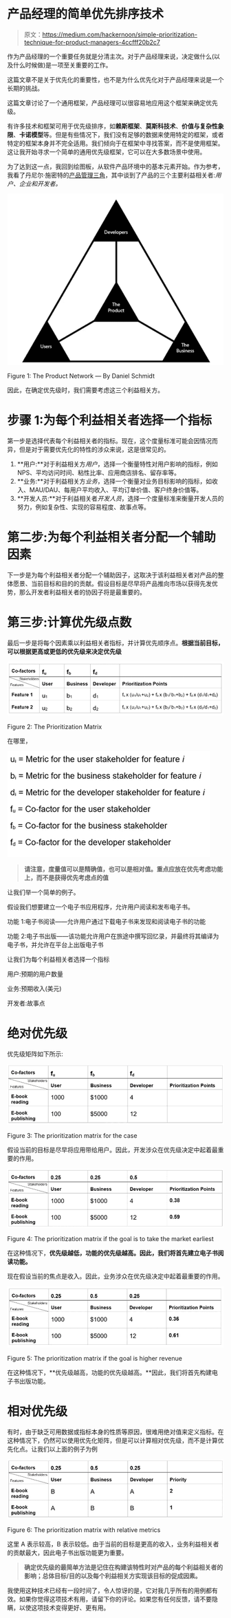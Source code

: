 # 产品经理的简单优先排序技术

> 原文：<https://medium.com/hackernoon/simple-prioritization-technique-for-product-managers-4ccfff20b2c7>

作为产品经理的一个重要任务就是分清主次。对于产品经理来说，决定做什么(以及什么时候做)是一项至关重要的工作。

这篇文章不是关于优先化的重要性，也不是为什么优先化对于产品经理来说是一个长期的挑战。

这篇文章讨论了一个通用框架，产品经理可以很容易地应用这个框架来确定优先级。

有许多技术和框架可用于优先级排序，如**赖斯框架**、**莫斯科技术**、**价值与复杂性象限**、**卡诺模型**等。但是有些情况下，我们没有足够的数据来使用特定的框架，或者特定的框架本身并不完全适用。我们倾向于在框架中寻找答案，而不是使用框架。这让我开始寻求一个简单的通用优先级框架，它可以在大多数场景中使用。

为了达到这一点，我回到绘图板，从软件产品环境中的基本元素开始。作为参考，我看了丹尼尔·施密特的[产品管理三角](/@danielfschmidt/introducing-the-product-management-triangle-4a5b9b02532c)，其中谈到了产品的三个主要利益相关者:*用户、企业和开发者。*

![](img/832f79a6e3d36a2cfb7ebd526ef4d9b6.png)

Figure 1: The Product Network — By Daniel Schmidt

因此，在确定优先级时，我们需要考虑这三个利益相关方。

# **步骤 1:为每个利益相关者选择一个指标**

第一步是选择代表每个利益相关者的指标。现在，这个度量标准可能会因情况而异，但是对于需要优先化的特性的涉众来说，这是很常见的。

1.  **用户:**对于利益相关方*用户*，选择一个衡量特性对用户影响的指标，例如 NPS、平均访问时间、粘性比率、应用商店排名、留存率等。
2.  **业务:**对于利益相关方*业务*，选择一个衡量对业务目标影响的指标，如收入、MAU/DAU、每用户平均收入、平均订单价值、客户终身价值等。
3.  **开发人员:**对于利益相关者*开发人员*，选择一个度量标准来衡量开发人员的努力，例如复杂性、实现的容易程度、故事点等。

# **第二步:为每个利益相关者分配一个辅助因素**

下一步是为每个利益相关者分配一个辅助因子，这取决于该利益相关者对产品的整体愿景、当前目标和目的的贡献。假设目标是尽早将产品推向市场以获得先发优势，那么开发者利益相关者的协因子将是最重要的。

# **第三步:计算优先级点数**

最后一步是将每个因素乘以利益相关者指标，并计算优先顺序点。**根据当前目标，可以根据更高或更低的优先级来决定优先级**

![](img/7ebc45b9458b82333c2043fd1113aea8.png)

Figure 2: The Prioritization Matrix

在哪里，

![](img/bf42b4afbcc96f56fe855ffbffe22c5e.png)

> **请注意，度量值可以是精确值，也可以是相对值。重点应放在优先考虑功能上，而不是获得优先考虑点的值**

让我们举一个简单的例子。

假设我们想要建立一个电子书应用程序，允许用户阅读和发布电子书。

功能 1:电子书阅读——允许用户通过下载电子书来发现和阅读电子书的功能

功能 2:电子书出版——该功能允许用户在旅途中撰写回忆录，并最终将其编译为电子书，并允许在平台上出版电子书

让我们为每个利益相关者选择一个指标

用户:预期的用户数量

业务:预期收入(美元)

开发者:故事点

# 绝对优先级

优先级矩阵如下所示:

![](img/03ea60af27bdb1aef77d21f40088aabb.png)

Figure 3: The prioritization matrix for the case

假设当前的目标是尽早将应用带给用户。因此，开发涉众在优先级决定中起着最重要的作用。

![](img/e528e92c86ac99c367e65fccb0e2ed68.png)

Figure 4: The prioritization matrix if the goal is to take the market earliest

在这种情况下，**优先级越低，功能的优先级越高。因此，我们将首先建立电子书阅读功能。**

现在假设当前的焦点是收入。因此，业务涉众在优先级决定中起着最重要的作用。

![](img/de27fbfae20edb41a9c201a74951326d.png)

Figure 5: The prioritization matrix if the goal is higher revenue

在这种情况下，**优先级越高，功能的优先级越高。**因此，我们将首先构建电子书出版功能。

# 相对优先级

有时，由于缺乏可用数据或指标本身的性质等原因，很难用绝对值来定义指标。在这种情况下，仍然可以使用优先化矩阵，但是可以计算相对优先级，而不是计算优先化点。让我们以上面的例子为例

![](img/11a47446afa21937c045c3d18a6503df.png)

Figure 6: The prioritization matrix with relative metrics

这里 A 表示较高，B 表示较低。由于当前的目标是更高的收入，业务利益相关者的贡献最大，因此电子书出版功能更为重要。

> **确定优先级的最简单方法是记住在构建该特性时对产品的每个利益相关者的影响；总体目标/目的以及每个利益相关方实现该目标的促成因素。**

我使用这种技术已经有一段时间了，令人惊讶的是，它对我几乎所有的用例都有效。如果你觉得这项技术有用，请留下你的评论。如果您有任何反馈，请不要隐瞒，以使这项技术变得更好、更有用。